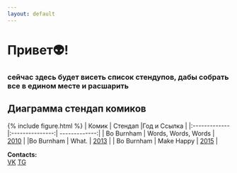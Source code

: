 ```yaml
---
layout: default
---
```





# Привет👽!
### сейчас здесь будет висеть список стендупов, дабы собрать все в едином месте и раcшарить

## Диаграмма стендап комиков

{% include figure.html %}
| Комик | Стендап  |Год и Ссылка |
|:------------- |:---------------:| -------------:|
| Bo Burnham     | Words, Words, Words |    [2010]() |
|Bo Burnham       | What.        |         [2013](https://www.youtube.com/watch?v=7lbSEG1etfc)   |
| Bo Burnham  | Make Happy       |        [2015](https://vk.com/im?sel=66628440&z=video-53358766_456239114%2F06fcdbe6302c6de0b7) |



**Contacts:**<br>
[VK](https://vk.com/vadik_alp) [TG](https://t.me/vadik_alp)
